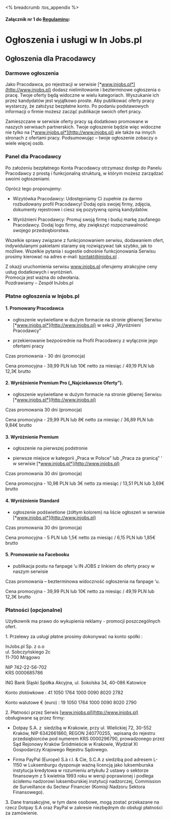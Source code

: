 <% breadcrumb :tos_appendix %>
#### Załącznik nr 1 do [Regulaminu](/regulamin):

# Ogłoszenia i usługi w In Jobs.pl

## Ogłoszenia dla Pracodawcy

### Darmowe ogłoszenia

Jako Pracodawca, po rejestracji w serwisie
[*www.injobs.pl*](http://www.injobs.pl) dodasz nielimitowanie i
bezterminowe ogłoszenia o pracę. Twoje oferty będą widoczne w wielu
kategoriach. Wyszukanie ich przez kandydatów jest wyjątkowo proste. Aby
publikować oferty pracy wystarczy, że założysz bezpłatne konto. Po
podaniu podstawowych informacji o firmie możesz zacząć publikacje swoich
ofert pracy.

Zamieszczane w serwisie oferty pracy są dodatkowo promowane w naszych
serwisach partnerskich. Twoje ogłoszenie będzie więc widoczne nie tylko
na [*www.injobs.pl*](http://www.injobs.pl) ale także na innych stronach
z ofertami pracy. Podsumowując – twoje ogłoszenie zobaczy o wiele więcej
osób.

### Panel dla Pracodawcy

Po założeniu bezpłatnego Konta Pracodawcy otrzymasz dostęp do Panelu Pracodawcy z
prostą i funkcjonalną strukturą, w którym możesz zarządzać swoimi
ogłoszeniami.

Oprócz tego proponujemy:

- Wizytówka Pracodawcy: Udostępniamy Ci zupełnie za darmo rozbudowany
profil Pracodawcy! Dodaj opis swojej firmy, zdjęcia, dokumenty
rejestrowe i ciesz się pozytywną opinią kandydatów.

- Wyróżnieni Pracodawcy: Promuj swoją firmę i buduj markę zaufanego
Pracodawcy. Dodaj logo firmy, aby zwiększyć rozpoznawalność swojego przedsiębiorstwa.

Wszelkie sprawy związane z funkcjonowaniem serwisu, dodawaniem ofert,
indywidulanymi pakietami staramy się rozwiązywać tak szybko, jak to możliwe. Wszelkie pytania i sugestie odnośnie funkcjonowania Serwisu prosimy kierować na adres e-mail:
[kontakt@injobs.pl](mailto:kontakt@injobs.pl) .

<div class="callout notice text-center">
Z okazji uruchomienia serwisu <a href="https://www.injobs.pl">www.injobs.pl</a> oferujemy atrakcyjne ceny
usług dodatkowych i wyróżnień.<br/>  
Promocja jest ważna do odwołania.</br>
Pozdrawiamy – Zespół InJobs.pl
</div>

### Płatne ogłoszenia w Injobs.pl

#### 1\. <strong>Promowany Pracodawca</strong>

- ogłoszenie wyświetlane w dużym formacie na stronie głównej Serwisu
[*www.injobs.pl*](http://www.injobs.pl) w sekcji „Wyróżnieni Pracodawcy”

- przekierowanie bezpośrednie na Profil Pracodawcy z wyłącznie jego
ofertami pracy

Czas promowania - 30 dni (promocja)

Cena promocyjna - 39,99 PLN lub 10€ netto za miesiąc / 49,19 PLN lub
12,3€ brutto

#### 2\. Wyróżnienie <strong>Premium Pro</strong> (&bdquo;Najciekawsze Oferty&rdquo;).

- ogłoszenie wyświetlane w dużym formacie na stronie głównej Serwisu
[*www.injobs.pl*](http://www.injobs.pl)

Czas promowania 30 dni (promocja)

Cena promocyjna - 29,99 PLN lub 8€ netto za miesiąc / 36,89 PLN lub
9,84€ brutto

#### 3\. Wyróżnienie <strong>Premium</strong>

- ogłoszenie na pierwszej podstronie

- pierwsze miejsce w kategorii „Praca w Polsce” lub „Praca za granicą” ‘
w serwisie [*www.injobs.pl*](http://www.injobs.pl)

Czas promowania 30 dni (promocja)

Cena promocyjna - 10,98 PLN lub 3€ netto za miesiąc / 13,51 PLN lub
3,69€ brutto

#### 4\. Wyróżnienie <strong>Standard</strong>

- ogłoszenie podświetlone (żółtym kolorem) na liście ogłoszeń w serwisie
[*www.injobs.pl*](http://www.injobs.pl)

Czas promowania 30 dni (promocja)

Cena promocyjna - 5 PLN lub 1,5€ netto za miesiąc / 6,15 PLN lub 1,85€
brutto

#### 5\. Promowanie na <strong>Facebooku</strong>

- publikacja postu na fanpage ’u IN JOBS z linkiem do oferty pracy w
naszym serwisie

Czas promowania – bezterminowa widoczność ogłoszenia na fanpage ‘u.

Cena promocyjna - 39,99 PLN lub 10€ netto za miesiąc / 49,19 PLN lub
12,3€ brutto

### Płatności (opcjonalne)

Użytkownik ma prawo do wykupienia reklamy - promocji poszczególnych
ofert.

1\. Przelewy za usługi płatne prosimy dokonywać na konto spółki :

InJobs.pl Sp. z o.o  
ul. Sobczyńskiego 2c  
11-700 Mrągowo

NIP 742-22-56-702  
KRS 0000685786

ING Bank Śląski Spółka Akcyjna, ul. Sokolska 34, 40-086 Katowice

Konto złotówkowe : 41 1050 1764 1000 0090 8020 2782

Konto walutowe € (euro) : 19 1050 1764 1000 0090 8020 2790

2\. Płatności przez Serwis [www.injobs.pl](http://www.injobs.pl) 
obsługiwane są przez firmy:

- Dotpay S.A. z  siedzibą w Krakowie, przy ul. Wielickiej 72, 30-552
Kraków, NIP 6342661860, REGON 240770255,  wpisaną do rejestru
przedsiębiorców pod numerem KRS 0000296790, prowadzonego przez Sąd
Rejonowy Kraków Śródmieście w Krakowie, Wydział XI Gospodarczy Krajowego
Rejestru Sądowego.

- Firma PayPal (Europe) S.à r.l. & Cie, S.C.A z siedzibą pod adresem
L-1150 w Luksemburgu dysponuje ważną licencją jako luksemburska
instytucja kredytowa w rozumieniu artykułu 2 ustawy o sektorze
finansowym z 5 kwietnia 1993 roku w wersji poprawionej i podlega
ścisłemu nadzorowi luksemburskiej instytucji nadzorczej, Commission de
Surveillance du Secteur Financier (Komisji Nadzoru Sektora Finansowego).

3\. Dane transakcyjne, w tym dane osobowe, mogą zostać przekazane na
rzecz Dotpay S.A oraz PayPal w zakresie niezbędnym do obsługi płatności
za zamówienie.
